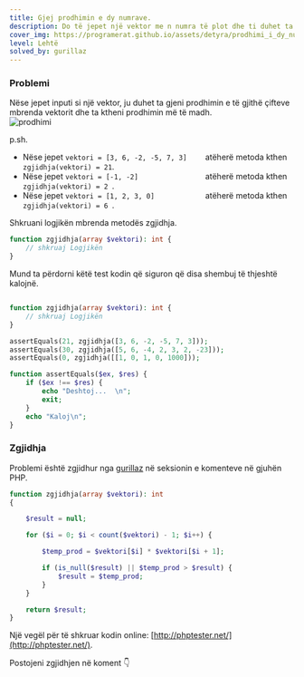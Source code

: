 ```yaml
---
title: Gjej prodhimin e dy numrave.
description: Do të jepet një vektor me n numra të plot dhe ti duhet ta gjesh se cili qift i numrave jep vektorin më të madh.
cover_img: https://programerat.github.io/assets/detyra/prodhimi_i_dy_numrave.png
level: Lehtë    
solved_by: gurillaz
---
```


### Problemi

Nëse jepet inputi si një vektor, ju duhet ta gjeni prodhimin e të gjithë çifteve mbrenda vektorit dhe ta ktheni prodhimin më të madh.     
![prodhimi](https://programerat.github.io/assets/detyra/prodhimi.png)
               
p.sh.
* Nëse jepet `vektori = [3, 6, -2, -5, 7, 3]	` atëherë metoda kthen `zgjidhja(vektori) = 21`.
* Nëse jepet `vektori = [-1, -2]				` atëherë metoda kthen `zgjidhja(vektori) = 2 `.
* Nëse jepet `vektori = [1, 2, 3, 0]  			` atëherë metoda kthen `zgjidhja(vektori) = 6 `.

          
Shkruani logjikën mbrenda metodës zgjidhja.      
```php
function zgjidhja(array $vektori): int {
    // shkruaj Logjikën                        
}

```   

Mund ta përdorni këtë test kodin që siguron që disa shembuj të thjeshtë kalojnë.

```php

function zgjidhja(array $vektori): int {
    // shkruaj Logjikën                        
}

assertEquals(21, zgjidhja([3, 6, -2, -5, 7, 3]));
assertEquals(30, zgjidhja([5, 6, -4, 2, 3, 2, -23]));
assertEquals(0, zgjidhja([[1, 0, 1, 0, 1000]));

function assertEquals($ex, $res) {
	if ($ex !== $res) {
		echo "Deshtoj...  \n";
		exit;
	}
	echo "Kaloj\n";
}
```

### Zgjidhja

Problemi është zgjidhur nga [gurillaz](https://github.com/gurillaz) në seksionin e komenteve në gjuhën PHP.

```php
function zgjidhja(array $vektori): int
{

	$result = null;

	for ($i = 0; $i < count($vektori) - 1; $i++) {

		$temp_prod = $vektori[$i] * $vektori[$i + 1];

		if (is_null($result) || $temp_prod > $result) {
			$result = $temp_prod;
		}
	}

	return $result;
}

```
     


Një vegël për të shkruar kodin online: [http://phptester.net/](http://phptester.net/).
       

Postojeni zgjidhjen në koment 👇